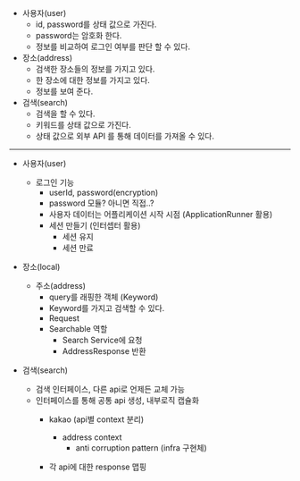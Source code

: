 - 사용자(user)
    - id, password를 상태 값으로 가진다.
    - password는 암호화 한다.
    - 정보를 비교하여 로그인 여부를 판단 할 수 있다.
- 장소(address)
    - 검색한 장소들의 정보를 가지고 있다.
    - 한 장소에 대한 정보를 가지고 있다.
    - 정보를 보여 준다.
- 검색(search)
    - 검색을 할 수 있다.
    - 키워드를 상태 값으로 가진다.
    - 상태 값으로 외부 API 를 통해 데이터를 가져올 수 있다.

---

- 사용자(user)
    - 로그인 기능
        - userId, password(encryption)
        - password 모듈? 아니면 직접..?
        - 사용자 데이터는 어플리케이션 시작 시점 (ApplicationRunner 활용)
        - 세션 만들기 (인터셉터 활용)
            - 세션 유지
            - 세션 만료

- 장소(local)
    - 주소(address)
        - query를 래핑한 객체 (Keyword)
        - Keyword를 가지고 검색할 수 있다.
        - Request
        - Searchable 역할
            - Search Service에 요청
            - AddressResponse 반환
            
- 검색(search)
    - 검색 인터페이스, 다른 api로 언제든 교체 가능
    - 인터페이스를 통해 공통 api 생성, 내부로직 캡슐화
        - kakao (api별 context 분리)
            - address context
                - anti corruption pattern (infra 구현체)  
                
        - 각 api에 대한 response 맵핑  
